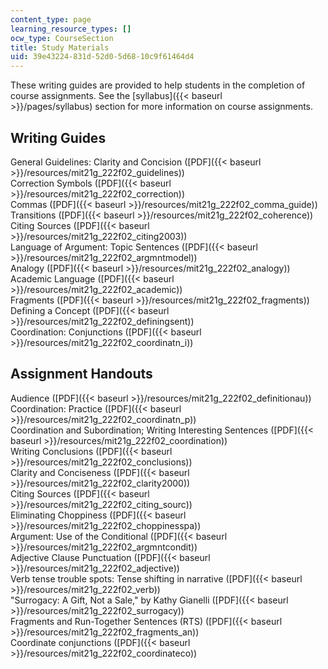 ```yaml
---
content_type: page
learning_resource_types: []
ocw_type: CourseSection
title: Study Materials
uid: 39e43224-831d-52d0-5d68-10c9f61464d4
---
```


These writing guides are provided to help students in the completion of course assignments. See the [syllabus]({{< baseurl >}}/pages/syllabus) section for more information on course assignments.

Writing Guides
--------------

General Guidelines: Clarity and Concision ([PDF]({{< baseurl >}}/resources/mit21g_222f02_guidelines))  
Correction Symbols ([PDF]({{< baseurl >}}/resources/mit21g_222f02_correction))  
Commas ([PDF]({{< baseurl >}}/resources/mit21g_222f02_comma_guide))  
Transitions ([PDF]({{< baseurl >}}/resources/mit21g_222f02_coherence))  
Citing Sources ([PDF]({{< baseurl >}}/resources/mit21g_222f02_citing2003))  
Language of Argument: Topic Sentences ([PDF]({{< baseurl >}}/resources/mit21g_222f02_argmntmodel))  
Analogy ([PDF]({{< baseurl >}}/resources/mit21g_222f02_analogy))  
Academic Language ([PDF]({{< baseurl >}}/resources/mit21g_222f02_academic))  
Fragments ([PDF]({{< baseurl >}}/resources/mit21g_222f02_fragments))  
Defining a Concept ([PDF]({{< baseurl >}}/resources/mit21g_222f02_definingsent))  
Coordination: Conjunctions ([PDF]({{< baseurl >}}/resources/mit21g_222f02_coordinatn_i))

Assignment Handouts
-------------------

Audience ([PDF]({{< baseurl >}}/resources/mit21g_222f02_definitionau))  
Coordination: Practice ([PDF]({{< baseurl >}}/resources/mit21g_222f02_coordinatn_p))  
Coordination and Subordination; Writing Interesting Sentences ([PDF]({{< baseurl >}}/resources/mit21g_222f02_coordination))  
Writing Conclusions ([PDF]({{< baseurl >}}/resources/mit21g_222f02_conclusions))  
Clarity and Conciseness ([PDF]({{< baseurl >}}/resources/mit21g_222f02_clarity2000))  
Citing Sources ([PDF]({{< baseurl >}}/resources/mit21g_222f02_citing_sourc))  
Eliminating Choppiness ([PDF]({{< baseurl >}}/resources/mit21g_222f02_choppinesspa))  
Argument: Use of the Conditional ([PDF]({{< baseurl >}}/resources/mit21g_222f02_argmntcondit))  
Adjective Clause Punctuation ([PDF]({{< baseurl >}}/resources/mit21g_222f02_adjective))  
Verb tense trouble spots: Tense shifting in narrative ([PDF]({{< baseurl >}}/resources/mit21g_222f02_verb))  
"Surrogacy: A Gift, Not a Sale," by Kathy Gianelli ([PDF]({{< baseurl >}}/resources/mit21g_222f02_surrogacy))  
Fragments and Run-Together Sentences (RTS) ([PDF]({{< baseurl >}}/resources/mit21g_222f02_fragments_an))  
Coordinate conjunctions ([PDF]({{< baseurl >}}/resources/mit21g_222f02_coordinateco))